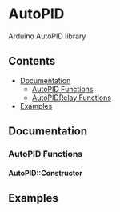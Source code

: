 # AutoPID
Arduino AutoPID library

## Contents
 - [Documentation](#documentation)
   - [AutoPID Functions](#autopid-functions)
   - [AutoPIDRelay Functions](#autopidrelay-functions)
 - [Examples](#examples)

## Documentation

### AutoPID Functions
#### AutoPID::Constructor

## Examples

